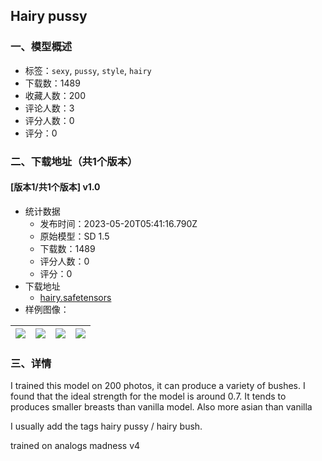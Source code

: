 ## Hairy pussy
### 一、模型概述

- 标签：`sexy`, `pussy`, `style`, `hairy`
- 下载数：1489
- 收藏人数：200
- 评论人数：3
- 评分人数：0
- 评分：0

### 二、下载地址（共1个版本）

#### [版本1/共1个版本] v1.0

- 统计数据
  - 发布时间：2023-05-20T05:41:16.790Z
  - 原始模型：SD 1.5
  - 下载数：1489
  - 评分人数：0
  - 评分：0
- 下载地址
  - [hairy.safetensors](https://civitai.com/api/download/models/75605)
- 样例图像：

| <img src="https://image.civitai.com/xG1nkqKTMzGDvpLrqFT7WA/c827e726-d6f1-49bf-a07d-c46754e49721/width=450/845876.jpeg" /> | <img src="https://image.civitai.com/xG1nkqKTMzGDvpLrqFT7WA/ba6ccee9-5358-4108-8080-f56878ecc551/width=450/845879.jpeg" /> | <img src="https://image.civitai.com/xG1nkqKTMzGDvpLrqFT7WA/6a410d06-cb23-46bf-84b2-64babfce25ad/width=450/845884.jpeg" /> | <img src="https://image.civitai.com/xG1nkqKTMzGDvpLrqFT7WA/d52ea17a-8108-49f2-983f-5c295496ef00/width=450/845886.jpeg" /> |
| ---- | ---- | ---- | ---- |


### 三、详情
<p>I trained this model on 200 photos, it can produce a variety of bushes. I found that the ideal strength for the model is around 0.7. It tends to produces smaller breasts than vanilla model. Also more asian than vanilla</p><p>I usually add the tags hairy pussy / hairy bush.</p><p>trained on analogs madness v4</p>